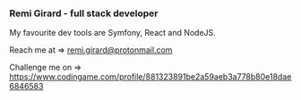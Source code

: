 ### Remi Girard - full stack developer
My favourite dev tools are Symfony, React and NodeJS.

Reach me at     => remi.girard@protonmail.com

Challenge me on => https://www.codingame.com/profile/881323891be2a59aeb3a778b80e18dae6846583
